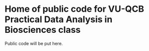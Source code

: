 # Home of public code for VU-QCB Practical Data Analysis in Biosciences class
Public code will be put here.

